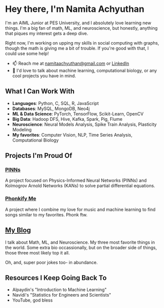 # Hey there, I'm Namita Achyuthan 
I'm an AIML Junior at PES University, and I absolutely love learning new things. I'm a big fan of math, ML, and neuroscience, but honestly, anything that piques my interest gets a deep dive. 

Right now, I'm working on upping my skills in social computing with graphs, though the math is giving me a bit of trouble. If you're good with that, I could use some help!

- 📫 Reach me at [namitaachyuthan@gmail.com](mailto:namitaachyuthan@gmail.com) or [LinkedIn](https://www.linkedin.com/in/namita-achyuthan/)
- 💬 I'd love to talk about machine learning, computational biology, or any cool projects you have in mind.

## What I Can Work With

- **Languages**: Python, C, SQL, R, JavaScript
- **Databases**: MySQL, MongoDB, Neo4j
- **ML & Data Science**: PyTorch, TensorFlow, Scikit-Learn, OpenCV
- **Big Data**: Hadoop DFS, Hive, Kafka, Spark, Pig, Flume
- **Neuroscience**: Neural Models Analysis, Spike Train Analysis, Plasticity Modeling
- **My favorites**: Computer Vision, NLP, Time Series Analysis, Computational Biology

## Projects I'm Proud Of
### [PINNs](https://github.com/broccubali/PINNs)
A project focused on Physics-Informed Neural Networks (PINNs) and Kolmogrov Arnold Networks (KANs) to solve partial differential equations. 

### [Phonkify Me](https://github.com/namita-ach/Phonkify-Me)
A project where I combine my love for music and machine learning to find songs similar to my favorites. Phonk ftw. 

## [My Blog](https://namitalearns.substack.com)
I talk about Math, ML, and Neuroscience. My three most favorite things in the world. Some extra bio occassionally, but on the broader side of things, those three most likely top it all.

Oh, and, super poor jokes too- in abundance. 

## Resources I Keep Going Back To

- Alpaydin's "Introduction to Machine Learning"
- Navidi's "Statistics for Engineers and Scientists"
- YouTube, god bless
